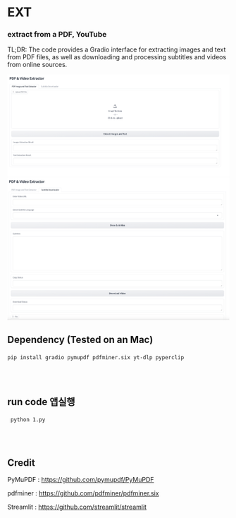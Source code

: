 # EXT

### extract from a PDF, YouTube

TL;DR: The code provides a Gradio interface for extracting images and text from PDF files, as well as downloading and processing subtitles and videos from online sources. 


![Image](https://github.com/leeseomin/EXT/blob/main/pic/1.png)
![Image](https://github.com/leeseomin/EXT/blob/main/pic/2.png)



## Dependency (Tested on an Mac) 


```pip install gradio pymupdf pdfminer.six yt-dlp pyperclip```


<br>
<br>


## run code 앱실행  

``` python 1.py```


 <br/>


 <br/>




## Credit

PyMuPDF : https://github.com/pymupdf/PyMuPDF 

pdfminer : https://github.com/pdfminer/pdfminer.six

Streamlit : https://github.com/streamlit/streamlit

 <br/>
 
 <br/>


